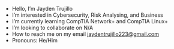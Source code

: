 -  Hello, I’m Jayden Trujillo
-  I’m interested in Cybersecurity, Risk Analysing, and Business 
-  I’m currently learning CompTIA Network+ and CompTIA Linux+
-  I’m looking to collaborate on N/A
-  How to reach me on my email jaydentrujillo223@gmail.com
-  Pronouns: He/Him
<!---
JTsPortfolio/JTsPortfolio is a ✨ special ✨ repository because its `README.md` (this file) appears on your GitHub profile.
You can click the Preview link to take a look at your changes.
--->
